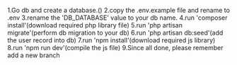 1.Go db and create a database.()
2.copy the .env.example file and rename to  .env
3.rename the 'DB_DATABASE' value to your db name.
4.run 'composer install'(download required php library file)
5.run 'php artisan migrate'(perform db migration to your db)
6.run 'php artisan db:seed'(add the user record into db)
7.run 'npm install'(download required js library)
8.run 'npm run dev'(compile the js file)
9.Since all done, please remember add a new branch 
